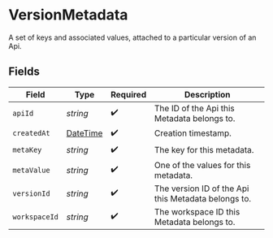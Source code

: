 # VersionMetadata

A set of keys and associated values, attached to a particular version of an Api.


## Fields

| Field                                                                                 | Type                                                                                  | Required                                                                              | Description                                                                           |
| ------------------------------------------------------------------------------------- | ------------------------------------------------------------------------------------- | ------------------------------------------------------------------------------------- | ------------------------------------------------------------------------------------- |
| `apiId`                                                                               | *string*                                                                              | :heavy_check_mark:                                                                    | The ID of the Api this Metadata belongs to.                                           |
| `createdAt`                                                                           | [DateTime](https://learn.microsoft.com/en-us/dotnet/api/system.datetime?view=net-5.0) | :heavy_check_mark:                                                                    | Creation timestamp.                                                                   |
| `metaKey`                                                                             | *string*                                                                              | :heavy_check_mark:                                                                    | The key for this metadata.                                                            |
| `metaValue`                                                                           | *string*                                                                              | :heavy_check_mark:                                                                    | One of the values for this metadata.                                                  |
| `versionId`                                                                           | *string*                                                                              | :heavy_check_mark:                                                                    | The version ID of the Api this Metadata belongs to.                                   |
| `workspaceId`                                                                         | *string*                                                                              | :heavy_check_mark:                                                                    | The workspace ID this Metadata belongs to.                                            |